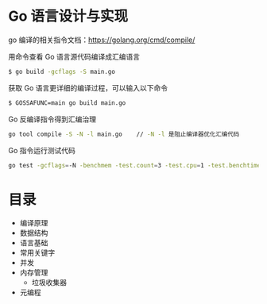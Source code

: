 # Go 语言设计与实现

go 编译的相关指令文档：https://golang.org/cmd/compile/

用命令查看 Go 语言源代码编译成汇编语言

```cmd
$ go build -gcflags -S main.go
```

获取 Go 语言更详细的编译过程，可以输入以下命令

```cmd
$ GOSSAFUNC=main go build main.go
```

Go 反编译指令得到汇编治理

```bash
go tool compile -S -N -l main.go	// -N -l 是阻止编译器优化汇编代码
```

Go 指令运行测试代码

```bash
go test -gcflags=-N -benchmem -test.count=3 -test.cpu=1 -test.benchtime=1s -bench=.
```



# 目录

- 编译原理
- 数据结构
- 语言基础
- 常用关键字
- 并发
- 内存管理
  - 垃圾收集器
- 元编程